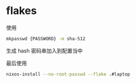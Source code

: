 # flakes

使用
``` bash
mkpasswd {PASSWORD} -m sha-512
```
生成 hash 密码串加入到配置当中

最后使用
```bash
nixos-install --no-root-passwd --flake .#laptop
```
